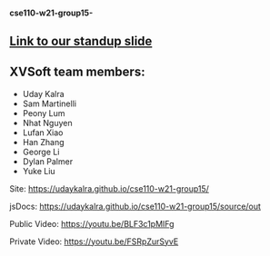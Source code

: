 #### cse110-w21-group15-
## [Link to our standup slide](https://docs.google.com/presentation/d/1CF7MX1Ts6Zjl-tSTK8BTwnwZLjZHEV7Ocm1PnaCiD1k/edit#slide=id.gb759a28c4a_0_5)

## XVSoft team members:
* Uday Kalra
* Sam Martinelli
* Peony Lum
* Nhat Nguyen
* Lufan Xiao
* Han Zhang
* George Li
* Dylan Palmer
* Yuke Liu

Site: https://udaykalra.github.io/cse110-w21-group15/

jsDocs: https://udaykalra.github.io/cse110-w21-group15/source/out

Public Video: https://youtu.be/BLF3c1pMIFg

Private Video: https://youtu.be/FSRpZurSyvE
